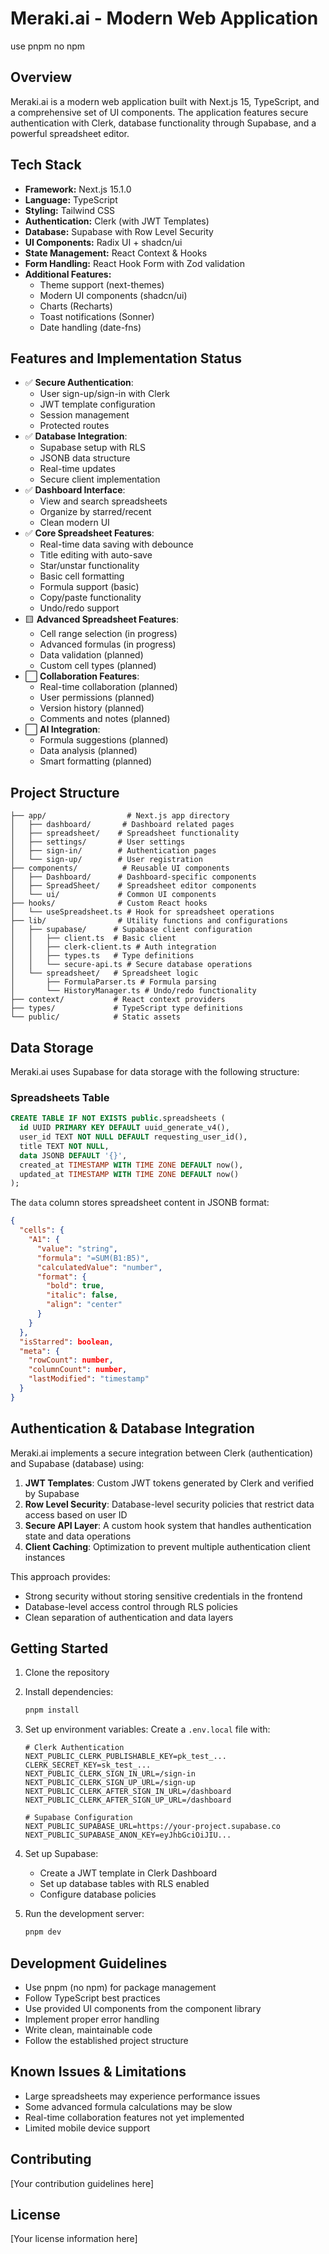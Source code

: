 # Meraki.ai - Modern Web Application

use pnpm no npm 

## Overview
Meraki.ai is a modern web application built with Next.js 15, TypeScript, and a comprehensive set of UI components. The application features secure authentication with Clerk, database functionality through Supabase, and a powerful spreadsheet editor.

## Tech Stack
- **Framework:** Next.js 15.1.0
- **Language:** TypeScript
- **Styling:** Tailwind CSS
- **Authentication:** Clerk (with JWT Templates)
- **Database:** Supabase with Row Level Security
- **UI Components:** Radix UI + shadcn/ui
- **State Management:** React Context & Hooks
- **Form Handling:** React Hook Form with Zod validation
- **Additional Features:**
  - Theme support (next-themes)
  - Modern UI components (shadcn/ui)
  - Charts (Recharts)
  - Toast notifications (Sonner)
  - Date handling (date-fns)

## Features and Implementation Status
- ✅ **Secure Authentication**: 
  - User sign-up/sign-in with Clerk
  - JWT template configuration
  - Session management
  - Protected routes
- ✅ **Database Integration**: 
  - Supabase setup with RLS
  - JSONB data structure
  - Real-time updates
  - Secure client implementation
- ✅ **Dashboard Interface**: 
  - View and search spreadsheets
  - Organize by starred/recent
  - Clean modern UI
- ✅ **Core Spreadsheet Features**:
  - Real-time data saving with debounce
  - Title editing with auto-save
  - Star/unstar functionality
  - Basic cell formatting
  - Formula support (basic)
  - Copy/paste functionality
  - Undo/redo support
- 🟨 **Advanced Spreadsheet Features**:
  - Cell range selection (in progress)
  - Advanced formulas (in progress)
  - Data validation (planned)
  - Custom cell types (planned)
- ⬜ **Collaboration Features**: 
  - Real-time collaboration (planned)
  - User permissions (planned)
  - Version history (planned)
  - Comments and notes (planned)
- ⬜ **AI Integration**: 
  - Formula suggestions (planned)
  - Data analysis (planned)
  - Smart formatting (planned)

## Project Structure
```
├── app/                  # Next.js app directory
│   ├── dashboard/       # Dashboard related pages
│   ├── spreadsheet/    # Spreadsheet functionality
│   ├── settings/       # User settings
│   ├── sign-in/        # Authentication pages
│   └── sign-up/        # User registration
├── components/          # Reusable UI components
│   ├── Dashboard/      # Dashboard-specific components
│   ├── SpreadSheet/    # Spreadsheet editor components
│   └── ui/             # Common UI components
├── hooks/              # Custom React hooks
│   └── useSpreadsheet.ts # Hook for spreadsheet operations
├── lib/                # Utility functions and configurations
│   ├── supabase/      # Supabase client configuration
│   │   ├── client.ts  # Basic client
│   │   ├── clerk-client.ts # Auth integration
│   │   ├── types.ts   # Type definitions
│   │   └── secure-api.ts # Secure database operations
│   └── spreadsheet/   # Spreadsheet logic
│       ├── FormulaParser.ts # Formula parsing
│       └── HistoryManager.ts # Undo/redo functionality
├── context/           # React context providers
├── types/             # TypeScript type definitions
└── public/            # Static assets
```

## Data Storage

Meraki.ai uses Supabase for data storage with the following structure:

### Spreadsheets Table
```sql
CREATE TABLE IF NOT EXISTS public.spreadsheets (
  id UUID PRIMARY KEY DEFAULT uuid_generate_v4(),
  user_id TEXT NOT NULL DEFAULT requesting_user_id(),
  title TEXT NOT NULL,
  data JSONB DEFAULT '{}',
  created_at TIMESTAMP WITH TIME ZONE DEFAULT now(),
  updated_at TIMESTAMP WITH TIME ZONE DEFAULT now()
);
```

The `data` column stores spreadsheet content in JSONB format:
```json
{
  "cells": {
    "A1": {
      "value": "string",
      "formula": "=SUM(B1:B5)",
      "calculatedValue": "number",
      "format": {
        "bold": true,
        "italic": false,
        "align": "center"
      }
    }
  },
  "isStarred": boolean,
  "meta": {
    "rowCount": number,
    "columnCount": number,
    "lastModified": "timestamp"
  }
}
```

## Authentication & Database Integration

Meraki.ai implements a secure integration between Clerk (authentication) and Supabase (database) using:

1. **JWT Templates**: Custom JWT tokens generated by Clerk and verified by Supabase
2. **Row Level Security**: Database-level security policies that restrict data access based on user ID
3. **Secure API Layer**: A custom hook system that handles authentication state and data operations
4. **Client Caching**: Optimization to prevent multiple authentication client instances

This approach provides:
- Strong security without storing sensitive credentials in the frontend
- Database-level access control through RLS policies
- Clean separation of authentication and data layers

## Getting Started

1. Clone the repository
2. Install dependencies:
   ```bash
   pnpm install
   ```
3. Set up environment variables:
   Create a `.env.local` file with:
   ```
   # Clerk Authentication
   NEXT_PUBLIC_CLERK_PUBLISHABLE_KEY=pk_test_...
   CLERK_SECRET_KEY=sk_test_...
   NEXT_PUBLIC_CLERK_SIGN_IN_URL=/sign-in
   NEXT_PUBLIC_CLERK_SIGN_UP_URL=/sign-up
   NEXT_PUBLIC_CLERK_AFTER_SIGN_IN_URL=/dashboard
   NEXT_PUBLIC_CLERK_AFTER_SIGN_UP_URL=/dashboard
   
   # Supabase Configuration
   NEXT_PUBLIC_SUPABASE_URL=https://your-project.supabase.co
   NEXT_PUBLIC_SUPABASE_ANON_KEY=eyJhbGciOiJIU...
   ```

4. Set up Supabase:
   - Create a JWT template in Clerk Dashboard
   - Set up database tables with RLS enabled
   - Configure database policies

5. Run the development server:
   ```bash
   pnpm dev
   ```

## Development Guidelines
- Use pnpm (no npm) for package management
- Follow TypeScript best practices
- Use provided UI components from the component library
- Implement proper error handling
- Write clean, maintainable code
- Follow the established project structure

## Known Issues & Limitations
- Large spreadsheets may experience performance issues
- Some advanced formula calculations may be slow
- Real-time collaboration features not yet implemented
- Limited mobile device support

## Contributing
[Your contribution guidelines here]

## License
[Your license information here]
